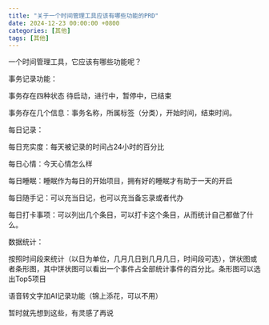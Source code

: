 ```yaml
---
title: "关于一个时间管理工具应该有哪些功能的PRD"
date: 2024-12-23 00:00:00 +0800
categories: [其他]
tags: [其他]
---
```


一个时间管理工具，它应该有哪些功能呢？

事务记录功能：

事务存在四种状态 待启动，进行中，暂停中，已结束

事务存在几个信息：事务名称，所属标签（分类），开始时间，结束时间。


每日记录：

每日充实度：每天被记录的时间占24小时的百分比

每日心情：今天心情怎么样

每日睡眠：睡眠作为每日的开始项目，拥有好的睡眠才有助于一天的开启

每日随手记：可以充当日记，也可以充当备忘录或者代办

每日打卡事项：可以列出几个条目，可以打卡这个条目，从而统计自己都做了什么。


数据统计：

按照时间段来统计（以日为单位，几月几日到几月几日，时间段可选），饼状图或者条形图，其中饼状图可以看出一个事件占全部统计事件的百分比。条形图可以选出Top5项目

语音转文字加AI记录功能（锦上添花，可以不用）

暂时就先想到这些，有灵感了再说



